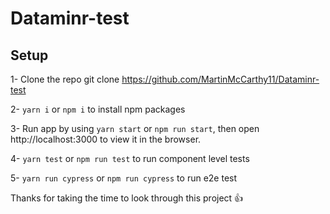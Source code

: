 # Dataminr-test

## Setup
1- Clone the repo git clone https://github.com/MartinMcCarthy11/Dataminr-test

2- `yarn i` or `npm i` to install npm packages

3- Run app by using `yarn start` or `npm run start`, then open http://localhost:3000 to view it in the browser.

4- `yarn test` or  `npm run test` to run component level tests

5- `yarn run cypress` or `npm run cypress` to run e2e test

Thanks for taking the time to look through this project :+1:
